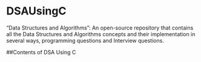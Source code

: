 # DSAUsingC
“Data Structures and Algorithms”: An open-source repository that contains all the Data Structures and Algorithms concepts and their implementation in several ways, programming questions and Interview questions.

##Contents of DSA Using C
